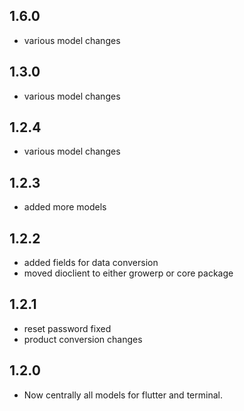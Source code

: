 ## 1.6.0
* various model changes

## 1.3.0
* various model changes

## 1.2.4
* various model changes

## 1.2.3
* added more models

## 1.2.2
* added fields for data conversion
* moved dioclient to either growerp or core package

## 1.2.1
* reset password fixed
* product conversion changes

## 1.2.0
* Now centrally all models for flutter and terminal.


